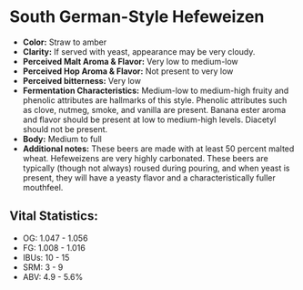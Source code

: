 # South German-Style Hefeweizen

- **Color:** Straw to amber
- **Clarity:** If served with yeast, appearance may be very cloudy.
- **Perceived Malt Aroma & Flavor:** Very low to medium-low
- **Perceived Hop Aroma & Flavor:** Not present to very low
- **Perceived bitterness:** Very low
- **Fermentation Characteristics:** Medium-low to medium-high fruity and phenolic attributes are hallmarks of this style. Phenolic attributes such as clove, nutmeg, smoke, and vanilla are present. Banana ester aroma and flavor should be present at low to medium-high levels. Diacetyl should not be present.
- **Body:** Medium to full
- **Additional notes:** These beers are made with at least 50 percent malted wheat. Hefeweizens are very highly carbonated. These beers are typically (though not always) roused during pouring, and when yeast is present, they will have a yeasty flavor and a characteristically fuller mouthfeel.

## Vital Statistics:

- OG: 1.047 - 1.056
- FG: 1.008 - 1.016
- IBUs: 10 - 15
- SRM: 3 - 9
- ABV: 4.9 - 5.6% 
